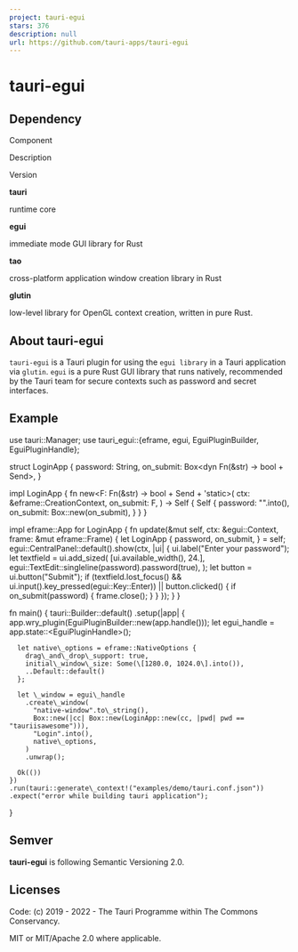 ```yaml
---
project: tauri-egui
stars: 376
description: null
url: https://github.com/tauri-apps/tauri-egui
---
```


tauri-egui
==========

Dependency
----------

Component

Description

Version

**tauri**

runtime core

**egui**

immediate mode GUI library for Rust

**tao**

cross-platform application window creation library in Rust

**glutin**

low-level library for OpenGL context creation, written in pure Rust.

About tauri-egui
----------------

`tauri-egui` is a Tauri plugin for using the `egui library` in a Tauri application via `glutin`. `egui` is a pure Rust GUI library that runs natively, recommended by the Tauri team for secure contexts such as password and secret interfaces.

Example
-------

use tauri::Manager;
use tauri\_egui::{eframe, egui, EguiPluginBuilder, EguiPluginHandle};

struct LoginApp {
  password: String,
  on\_submit: Box<dyn Fn(&str) -> bool + Send\>,
}

impl LoginApp {
  fn new<F: Fn(&str) -> bool + Send + 'static\>(
    ctx: &eframe::CreationContext,
    on\_submit: F,
  ) -> Self {
    Self {
      password: "".into(),
      on\_submit: Box::new(on\_submit),
    }
  }
}

impl eframe::App for LoginApp {
  fn update(&mut self, ctx: &egui::Context, frame: &mut eframe::Frame) {
    let LoginApp {
      password,
      on\_submit,
    } = self;
    egui::CentralPanel::default().show(ctx, |ui| {
      ui.label("Enter your password");
      let textfield = ui.add\_sized(
        \[ui.available\_width(), 24.\],
        egui::TextEdit::singleline(password).password(true),
      );
      let button = ui.button("Submit");
      if (textfield.lost\_focus() && ui.input().key\_pressed(egui::Key::Enter)) || button.clicked() {
        if on\_submit(password) {
          frame.close();
        }
      }
    });
  }
}

fn main() {
  tauri::Builder::default()
    .setup(|app| {
      app.wry\_plugin(EguiPluginBuilder::new(app.handle()));
      let egui\_handle = app.state::<EguiPluginHandle\>();

      let native\_options = eframe::NativeOptions {
        drag\_and\_drop\_support: true,
        initial\_window\_size: Some(\[1280.0, 1024.0\].into()),
        ..Default::default()
      };

      let \_window = egui\_handle
        .create\_window(
          "native-window".to\_string(),
          Box::new(|cc| Box::new(LoginApp::new(cc, |pwd| pwd == "tauriisawesome"))),
          "Login".into(),
          native\_options,
        )
        .unwrap();

      Ok(())
    })
    .run(tauri::generate\_context!("examples/demo/tauri.conf.json"))
    .expect("error while building tauri application");
}

Semver
------

**tauri-egui** is following Semantic Versioning 2.0.

Licenses
--------

Code: (c) 2019 - 2022 - The Tauri Programme within The Commons Conservancy.

MIT or MIT/Apache 2.0 where applicable.
